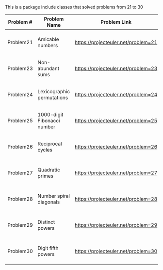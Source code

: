 This is a package include classes that solved problems from 21 to 30

|   Problem #   | Problem Name  | Problem Link  |  Solved Date  |  Solved Time  |
| ------------- | ------------- | ------------- | ------------- | ------------- |
|   Problem21   | Amicable numbers |  https://projecteuler.net/problem=21  | 2014-12-03 10:20 pm |
|   Problem23   | Non-abundant sums |  https://projecteuler.net/problem=23  | 2014-12-04 02:13 am |
|   Problem24   | Lexicographic permutations |  https://projecteuler.net/problem=24  | 2014-12-04 11:31 pm |
|   Problem25   | 1000-digit Fibonacci number |  https://projecteuler.net/problem=25  | 2014-12-05 00:38 am |
|   Problem26   | Reciprocal cycles |  https://projecteuler.net/problem=26  | 2014-12-05 01:34 am |
|   Problem27   | Quadratic primes |  https://projecteuler.net/problem=27  | 2014-12-06 00:15 am |
|   Problem28   | Number spiral diagonals |  https://projecteuler.net/problem=28  | 2014-12-08 06:00 am |
|   Problem29   | Distinct powers |  https://projecteuler.net/problem=29  | 2014-12-08 07:01 am |
|   Problem30   | Digit fifth powers |  https://projecteuler.net/problem=30  | 2014-12-08 08:31 am |
